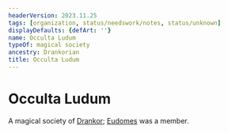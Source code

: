 ```yaml
---
headerVersion: 2023.11.25
tags: [organization, status/needswork/notes, status/unknown]
displayDefaults: {defArt: ''}
name: Occulta Ludum
typeOf: magical society
ancestry: Drankorian
title: Occulta Ludum
---
```

# Occulta Ludum

A magical society of [Drankor](<../../history/drankorian-era/drankor.md>); [Eudomes](<../../people/historical-figures/eudomes.md>) was a member. 
